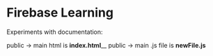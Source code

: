 # Firebase Learning
Experiments with documentation:

public -> main html is **index.html**__
public -> main .js file is **newFile.js**

